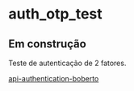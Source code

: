 # auth_otp_test

## Em construção 

Teste de autenticação de 2 fatores.

[api-authentication-boberto](https://github.com/brutalzinn/api-authentication-boberto)